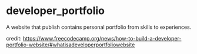 # developer_portfolio

A website that publish contains personal portfolio from skills to experiences.

credit: https://www.freecodecamp.org/news/how-to-build-a-developer-portfolio-website/#whatisadeveloperportfoliowebsite

